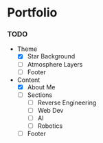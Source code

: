# Portfolio

### TODO
- Theme
  - [X] Star Background
  - [ ] Atmosphere Layers
  - [ ] Footer
- Content
  - [X] About Me
  - [ ] Sections
    - [ ] Reverse Engineering
    - [ ] Web Dev
    - [ ] AI
    - [ ] Robotics
  - [ ] Footer
